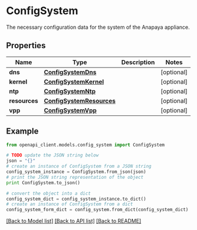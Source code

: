 # ConfigSystem

The necessary configuration data for the system of the Anapaya appliance.

## Properties

Name | Type | Description | Notes
------------ | ------------- | ------------- | -------------
**dns** | [**ConfigSystemDns**](ConfigSystemDns.md) |  | [optional] 
**kernel** | [**ConfigSystemKernel**](ConfigSystemKernel.md) |  | [optional] 
**ntp** | [**ConfigSystemNtp**](ConfigSystemNtp.md) |  | [optional] 
**resources** | [**ConfigSystemResources**](ConfigSystemResources.md) |  | [optional] 
**vpp** | [**ConfigSystemVpp**](ConfigSystemVpp.md) |  | [optional] 

## Example

```python
from openapi_client.models.config_system import ConfigSystem

# TODO update the JSON string below
json = "{}"
# create an instance of ConfigSystem from a JSON string
config_system_instance = ConfigSystem.from_json(json)
# print the JSON string representation of the object
print ConfigSystem.to_json()

# convert the object into a dict
config_system_dict = config_system_instance.to_dict()
# create an instance of ConfigSystem from a dict
config_system_form_dict = config_system.from_dict(config_system_dict)
```
[[Back to Model list]](../README.md#documentation-for-models) [[Back to API list]](../README.md#documentation-for-api-endpoints) [[Back to README]](../README.md)


